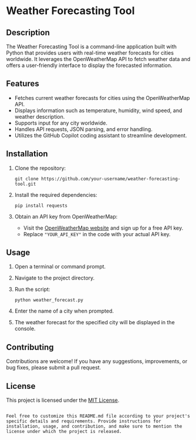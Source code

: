 
# Weather Forecasting Tool

## Description
The Weather Forecasting Tool is a command-line application built with Python that provides users with real-time weather forecasts for cities worldwide. It leverages the OpenWeatherMap API to fetch weather data and offers a user-friendly interface to display the forecasted information.

## Features
- Fetches current weather forecasts for cities using the OpenWeatherMap API.
- Displays information such as temperature, humidity, wind speed, and weather description.
- Supports input for any city worldwide.
- Handles API requests, JSON parsing, and error handling.
- Utilizes the GitHub Copilot coding assistant to streamline development.

## Installation
1. Clone the repository:
   ```shell
   git clone https://github.com/your-username/weather-forecasting-tool.git
   ```

2. Install the required dependencies:
   ```shell
   pip install requests
   ```

3. Obtain an API key from OpenWeatherMap:
   - Visit the [OpenWeatherMap website](https://openweathermap.org/) and sign up for a free API key.
   - Replace `"YOUR_API_KEY"` in the code with your actual API key.

## Usage
1. Open a terminal or command prompt.

2. Navigate to the project directory.

3. Run the script:
   ```shell
   python weather_forecast.py
   ```

4. Enter the name of a city when prompted.

5. The weather forecast for the specified city will be displayed in the console.

## Contributing
Contributions are welcome! If you have any suggestions, improvements, or bug fixes, please submit a pull request.

## License
This project is licensed under the [MIT License](https://opensource.org/licenses/MIT).

```

Feel free to customize this README.md file according to your project's specific details and requirements. Provide instructions for installation, usage, and contribution, and make sure to mention the license under which the project is released.